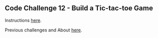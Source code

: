 ## Code Challenge 12 - Build a Tic-tac-toe Game

Instructions [here](https://pybit.es/articles/codechallenge12/).

Previous challenges and About [here](http://pybit.es/pages/challenges.html).
